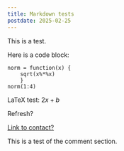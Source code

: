 ```yaml
---
title: Markdown tests
postdate: 2025-02-25
---
```


This is a test.

Here is a code block:
```
norm = function(x) {
    sqrt(x%*%x)
    }
norm(1:4)
```

LaTeX test:
$2x + b$

Refresh?

[Link to contact?](../contact.html)

This is a test of the comment section.

<script src="https://utteranc.es/client.js"
        repo="isaac-personal"
        issue-term="pathname"
        theme="github-dark"
        crossorigin="anonymous"
        async>
</script>
